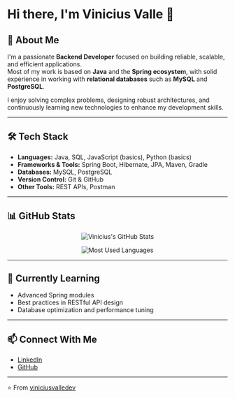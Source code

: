 # Hi there, I'm Vinicius Valle 👋

## 🚀 About Me
I'm a passionate **Backend Developer** focused on building reliable, scalable, and efficient applications.  
Most of my work is based on **Java** and the **Spring ecosystem**, with solid experience in working with **relational databases** such as **MySQL** and **PostgreSQL**.  

I enjoy solving complex problems, designing robust architectures, and continuously learning new technologies to enhance my development skills.  

---

## 🛠️ Tech Stack
- **Languages:** Java, SQL, JavaScript (basics), Python (basics)  
- **Frameworks & Tools:** Spring Boot, Hibernate, JPA, Maven, Gradle  
- **Databases:** MySQL, PostgreSQL  
- **Version Control:** Git & GitHub  
- **Other Tools:** REST APIs, Postman  

---

## 📊 GitHub Stats

<p align="center">
  <img src="https://github-readme-stats.vercel.app/api?username=viniciusvalledev&show_icons=true&theme=github_dark&token=PAT_1" alt="Vinicius's GitHub Stats" />
</p>

<p align="center">
  <img src="https://github-readme-stats.vercel.app/api/top-langs/?username=viniciusvalledev&layout=compact&theme=github_dark&token=PAT_1" alt="Most Used Languages" />
</p>

---

## 🌱 Currently Learning
- Advanced Spring modules  
- Best practices in RESTful API design  
- Database optimization and performance tuning  

---

## 📫 Connect With Me
- [LinkedIn](https://www.linkedin.com/in/viniciusvalledev)  
- [GitHub](https://github.com/viniciusvalledev)  

---
⭐️ From [viniciusvalledev](https://github.com/viniciusvalledev)
